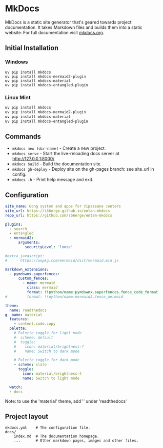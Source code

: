 # MkDocs

MkDocs is a static site generator that's geared towards project documentation. It takes Markdown files and builds them into a static website.
For full documentation visit [mkdocs.org](https://www.mkdocs.org).

## Initial Installation

### Windows

``` {.pwsh file= setup/mkdocs.ps1}
uv pip install mkdocs
uv pip install mkdocs-mermaid2-plugin
uv pip install mkdocs-material
uv pip install mkdocs-entangled-plugin
```

### Linux Mint

``` {.bash file= setup/mkdocs.sh}
uv pip install mkdocs
uv pip install mkdocs-mermaid2-plugin
uv pip install mkdocs-material
uv pip install mkdocs-entangled-plugin
```

## Commands

* `mkdocs new [dir-name]` - Create a new project.
* `mkdocs serve` - Start the live-reloading docs server at http://127.0.0.1:8000/
* `mkdocs build` - Build the documentation site.
* `mkdocs gh-deploy` - Deploy site on the gh-pages branch: see site_url in config. 
* `mkdocs -h` - Print help message and exit.

## Configuration

``` {.yaml file= mkdocs.yml}
site_name: Gong system and apps for Vipassane centers
site_url: https://s66erge.github.io/entan-mkdocs
repo_url: https://github.com/s66erge/entan-mkdocs

plugins:
  - search
  - entangled
  - mermaid2:
      arguments:
         securityLevel: 'loose' 

#extra_javascript:
#    - https://unpkg.com/mermaid/dist/mermaid.min.js

markdown_extensions:
  - pymdownx.superfences:
      custom_fences:
        - name: mermaid
          class: mermaid
          format: !!python/name:pymdownx.superfences.fence_code_format
#         format: !!python/name:mermaid2.fence_mermaid

theme:
  name: readthedocs
g  name: material
  features:
    - content.code.copy
  palette: 
    # Palette toggle for light mode
    #- scheme: default
    #  toggle:
    #    icon: material/brightness-7 
    #    name: Switch to dark mode

    # Palette toggle for dark mode
    - scheme: slate
      toggle:
        icon: material/brightness-4
        name: Switch to light mode

  watch:
  - docs
```

Note: to use the 'material' theme, add '' under 'readthedocs'

## Project layout

    mkdocs.yml    # The configuration file.
    docs/
        index.md  # The documentation homepage.
        ...       # Other markdown pages, images and other files.
